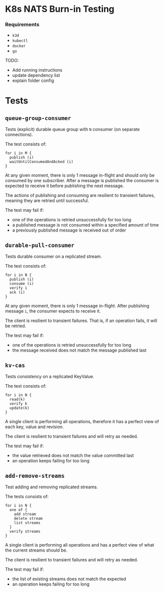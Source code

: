 # K8s NATS Burn-in Testing

### Requirements
- `k3d`
- `kubectl`
- `docker`
- `go`

TODO:
- Add running instructions
- update dependency list
- explain folder config

# Tests

## `queue-group-consumer`

Tests (explicit) durable queue group with `N` consumer (on separate connections).

The test consists of:

```
for i in M {
  publish (i)
  waitUntilConsumedAndAcked (i)
}
```

At any given moment, there is only 1 message in-flight and should only be consumed by one subscriber. After a message is published the consumer is expected to receive it before publishing the next message.

The actions of publishing and consuming are resilient to transient failures, meaning they are retried until successful.

The test may fail if:
- one of the operations is retried unsuccessfully for too long
- a published message is not consumed within a specified amount of time
- a previously published message is received out of order

## `durable-pull-consumer`

Tests durable consumer on a replicated stream.

The test consists of:

```
for i in N {
  publish (i)
  consume (i)
  verify i
  ack (i)
}
```

At any given moment, there is only 1 message in-flight.
After publishing message `i`, the consumer expects to receive it.

The client is resilient to transient failures. That is, if an operation fails, it will be retried.

The test may fail if:
 - one of the operations is retried unsuccessfully for too long
 - the message received does not match the message published last

## `kv-cas`

Tests consistency on a replicated KeyValue.

The test consists of:

```
for i in N {
  read(k)
  verify k
  update(k)
}
```

A single client is performing all operations, therefore it has a perfect view of each key, value and revision.

The client is resilient to transient failures and will retry as needed.

The test may fail if:
- the value retrieved does not match the value committed last
- an operation keeps failing for too long

## `add-remove-streams`

Test adding and removing replicated streams.

The tests consists of:

```
for i in N {
  one of {
    add stream
    delete stream
    list streams
  }
  verify streams
}
```

A single client is performing all operations and has a perfect view of what the current streams should be.

The client is resilient to transient failures and will retry as needed.

The test may fail if:
- the list of existing streams does not match the expected
- an operation keeps failing for too long
